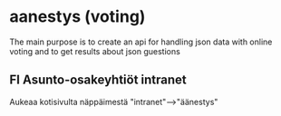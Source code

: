 # aanestys (voting)
The main purpose is to create an api for handling json data with online voting and to get results about json guestions 
## FI Asunto-osakeyhtiöt intranet
Aukeaa kotisivulta näppäimestä "intranet"-->"äänestys"
